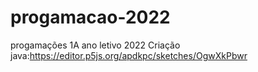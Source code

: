 # progamacao-2022
progamações 1A ano letivo 2022
Criação java:https://editor.p5js.org/apdkpc/sketches/OgwXkPbwr
